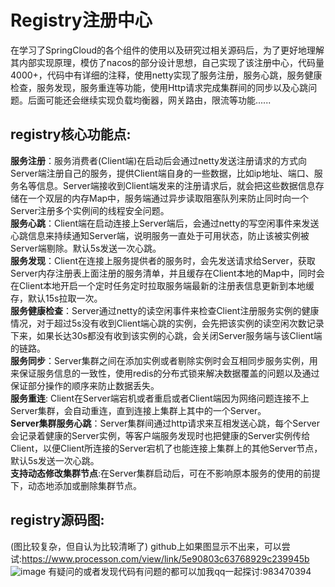 Registry注册中心
====
在学习了SpringCloud的各个组件的使用以及研究过相关源码后，为了更好地理解其内部实现原理，模仿了nacos的部分设计思想，自己实现了该注册中心，代码量4000+，代码中有详细的注释，使用netty实现了服务注册，服务心跳，服务健康检查，服务发现，服务重连等功能，使用Http请求完成集群间的同步以及心跳问题。后面可能还会继续实现负载均衡器，网关路由，限流等功能......

registry核心功能点:
-------
**服务注册**：服务消费者(Client端)在启动后会通过netty发送注册请求的方式向Server端注册自己的服务，提供Client端自身的一些数据，比如ip地址、端口、服务名等信息。Server端接收到Client端发来的注册请求后，就会把这些数据信息存储在一个双层的内存Map中，服务端通过异步读取阻塞队列来防止同时向一个Server注册多个实例间的线程安全问题。<br>
**服务心跳**：Client端在启动连接上Server端后，会通过netty的写空闲事件来发送心跳信息来持续通知Server端，说明服务一直处于可用状态，防止该被实例被Server端剔除。默认5s发送一次心跳。<br>
**服务发现**：Client在连接上服务提供者的服务时，会先发送请求给Server，获取Server内存注册表上面注册的服务清单，并且缓存在Client本地的Map中，同时会在Client本地开启一个定时任务定时拉取服务端最新的注册表信息更新到本地缓存，默认15s拉取一次。<br>
**服务健康检查**：Server通过netty的读空闲事件来检查Client注册服务实例的健康情况，对于超过5s没有收到Client端心跳的实例，会先把该实例的读空闲次数记录下来，如果长达30s都没有收到该实例的心跳，会关闭Server服务端与该Client端的链路。<br>
**服务同步**：Server集群之间在添加实例或者剔除实例时会互相同步服务实例，用来保证服务信息的一致性，使用redis的分布式锁来解决数据覆盖的问题以及通过保证部分操作的顺序来防止数据丢失。<br>
**服务重连**: Client在Server端宕机或者重启或者Client端因为网络问题连接不上Server集群，会自动重连，直到连接上集群上其中的一个Server。<br>
**Server集群服务心跳**：Server集群间通过http请求来互相发送心跳，每个Server会记录着健康的Server实例，等客户端服务发现时也把健康的Server实例传给Client，以便Client所连接的Server宕机了也能连接上集群上的其他Server节点，默认5s发送一次心跳。<br>
**支持动态修改集群节点**:在Server集群启动后，可在不影响原本服务的使用的前提下，动态地添加或删除集群节点。<br>

registry源码图:
------
(图比较复杂，但自认为比较清晰了)
github上如果图显示不出来，可以尝试:https://www.processon.com/view/link/5e90803c63768929c239945b  <br>
![image](https://github.com/lzj-github/registry/blob/master/naming/src/main/resources/Registry%20%E6%BA%90%E7%A0%81%E5%9B%BE.png)
有疑问的或者发现代码有问题的都可以加我qq一起探讨:983470394

